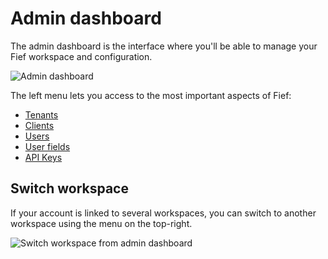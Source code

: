 # Admin dashboard

The admin dashboard is the interface where you'll be able to manage your Fief workspace and configuration.

![Admin dashboard](/assets/images/admin-dashboard.png)

The left menu lets you access to the most important aspects of Fief:

* [Tenants](./tenants.md)
* [Clients](./clients.md)
* [Users](./users.md)
* [User fields](./user-fields.md)
* [API Keys](./api-keys.md)

## Switch workspace

If your account is linked to several workspaces, you can switch to another workspace using the menu on the top-right.

![Switch workspace from admin dashboard](/assets/images/admin-switch-workspace.png)
